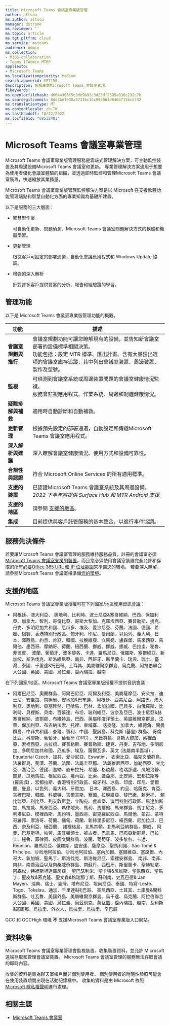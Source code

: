 ```yaml
---
title: Microsoft Teams 會議室專業版管理
author: altsou
ms.author: altsou
manager: dstrome
ms.reviewer: ''
ms.topic: article
ms.tgt.pltfrm: cloud
ms.service: msteams
audience: Admin
ms.collection:
- M365-collaboration
- Teams_ITAdmin_MTRP
appliesto:
- Microsoft Teams
ms.localizationpriority: medium
search.appverid: MET150
description: 瞭解專業Microsoft Teams 會議室管理。
f1keywords: ''
ms.openlocfilehash: d6644308f5c9de9b92c3d25df2595a036c232c7b
ms.sourcegitcommit: 8dd36e1e30a47316c15c99e964d0464715bcd742
ms.translationtype: MT
ms.contentlocale: zh-TW
ms.lasthandoff: 10/12/2022
ms.locfileid: "68532403"
---
```

# <a name="microsoft-teams-rooms-pro-management"></a>Microsoft Teams 會議室專業管理

Microsoft Teams 會議室專業版管理服務是雲端式管理解決方案，可主動監控裝置及其周邊設備Microsoft Teams 會議室和更新。 專業管理解決方案適用于想要為使用者優化會議室體驗的組織，並透過即時監控和管理Microsoft Teams 會議室裝置，快速縮放其業務量。 

Microsoft Teams 會議室專業版管理監控解決方案是以 Microsoft 在支援軟體功能管理端點和智慧自動化方面的專業知識為基礎所建置。 


以下是服務的三大層面：  

- 智慧型作業  

   可自動化更新、問題偵測、Microsoft Teams 會議室問題解決方式的軟體和機器學習。  

- 更新管理  

   根據客戶可設定的部署通道，自動化會議應用程式和 Windows Update 協調。

- 增強的深入解析  

   針對許多客戶提供豐富的分析、報告和經驗證的學習。  


## <a name="management-capabilities"></a>管理功能

以下是 Microsoft Teams 會議室專業版管理功能的概觀。

|功能  |描述  |
|---------|---------|
|**會議室規劃與推行**   |會議室規劃功能可讓您瞭解現有的設備，並告知新會議室部署的設備標準相關決策。 <br> 功能包括：設定 MTR 標準、匯出計畫、含有大量匯出選項的會議室庫存追蹤，其中列出會議室裝置、周邊裝置、製作及型號。        |
|**監視**  |可偵測到會議室系統或周邊裝置問題的會議室健康情況監視。 <br> 服務會監視應用程式、作業系統、周邊和韌體健康情況。         |
|**疑難排解與補救**  |適用時自動診斷和自動補救。         |
|**更新管理**    |根據預先設定的部署通道，自動設定和傳遞Microsoft Teams 會議室應用程式。         |
|**深入解析與建議**     |深入瞭解會議室健康情況、使用方式和設備可靠性。         |
|**合規性與認證**   |符合 Microsoft Online Services 的所有適用標準。         |
|**支援的裝置**    |已認證Microsoft Teams 會議室系統及其周邊設備。<br>*2022 下半年將提供 Surface Hub 和 MTR Android 支援*        |
|**支援的地區**    |請參閱 [支援的地區](#supported-regions)。        |
|**集成**    |目前提供與客戶託管服務的基本整合，以進行事件協調。         |

## <a name="service-prerequisites"></a>服務先決條件

若要讓Microsoft Teams 會議室管理的服務維持服務品質，註冊的會議室必須[Microsoft Teams 會議室支援的裝置](requirements.md#hardware-requirements)，而且您必須使用會議室裝置完全允許和存取的所有[必要Office 365 URL 和 IP 位址範圍](/office365/enterprise/urls-and-ip-address-ranges)來準備您的環境。 若要深入瞭解，請參閱Microsoft Teams 會議室檔準備[您的環境](rooms-prep.md)。

## <a name="supported-regions"></a>支援的地區

Microsoft Teams 會議室專業版授權可在下列國家/地區使用音訊會議：

- 阿根廷、澳大利亞、 奧地利、比利時、波士尼亞&塞哥維納、巴西、保加利亞、加拿大、智利、哥倫比亞、哥斯大黎加、克羅埃西亞、賽普勒斯、捷克、丹麥、多明尼加共和國、厄瓜多、埃及、愛沙尼亞、芬蘭、法國、德國、希臘、根賽、香港特別行政區、匈牙利、印尼、愛爾蘭、以色列、義大利、日本、澤西島、約旦、肯亞、韓國、拉脫維亞、立陶宛、盧森堡、馬來西亞、馬爾他、墨西哥、摩納哥、荷蘭、紐西蘭、挪威、挪威、挪威、巴拉圭、秘魯、菲律賓、 波蘭、葡萄牙、波多黎各、卡達、羅馬尼亞、俄羅斯、塞爾維亞、新加坡、斯洛伐克、斯洛維尼亞、南非、西班牙、斯里蘭卡、瑞典、瑞士、臺灣、泰國、千里達&托巴哥、土耳其、美屬維爾京群島、烏克蘭、阿拉伯聯合大公國、英國、美國、烏拉圭、委內瑞拉、越南

在下列國家/地區，Microsoft Teams 會議室專業版授權不提供音訊會議：

- 阿爾巴尼亞、奧蘭群島、阿爾巴尼亞、阿爾及利亞、美屬薩摩亞、安朵拉、迪士尼、安圭拉、南極洲、安地加&巴布達、 阿根廷、亞美尼亞、阿路巴、澳大利亞、奧地利、亞塞拜然、巴哈馬、巴林、孟加拉國、巴貝多、白俄羅斯、比利時、貝裡斯、貝南、百慕達、布坦、玻利維亞、波奈及亞巴、波士尼亞&赫塞哥維納、波劄那、布維特島、巴西、英屬印度洋領土、英屬維爾京群島、汶萊、保加利亞、布吉納法索、托裡、柬埔寨、 喀麥隆、加拿大、維德角、開曼群島、中非共和國、查爾、智利、中國、聖誕島、科克斯 (基靈) 群島、 哥倫比亞、科摩斯、葡萄牙、葡萄牙 (DRC) 、烹飪群島、哥斯大黎加、索裡西亞、索裡西亞、古拉梳、賽普勒斯、賽普勒斯、捷克、丹麥、吉布地、多明尼加、多明尼加共和國、厄瓜多、埃及、薩爾瓦多、英文 (法屬南半區域) 、Equatorial Czech、加共、愛沙尼亞、Eswatini， 衣索比亞、福克文蘭群島、法羅群島、斐濟、芬蘭、法國、法屬圭亞那、 法屬維尼西亞、加勒西亞、甘比亞、喬治亞、德國、迦納、直布拉托、希臘、格陵蘭、格瑞那達、瓜地洛普、關島、瓜地馬拉、根尼西亞、幾內亞、比索、蓋亞那、比安納、宏都拉斯等 (羅馬城) 、宏都拉斯、香港特別行政區、匈牙利、冰島、印度、印尼、愛爾蘭、曼島、以色列、義大利、牙買加、 日本、澤西島、約旦、哈薩克、肯亞、吉裡巴斯、韓國、科威特、吉爾吉斯、寮國、拉脫維亞、黎巴嫩、賴索托、 賴比瑞亞、利比亞、列支敦斯登、立陶宛、盧森堡、澳門特別行政區、馬達加斯加、馬拉威、馬來西亞、瑪律地夫、馬利、馬爾他、馬來群島、馬丁尼克、茅利塔尼亞、模裡西斯、馬約特、墨西哥、密克羅尼西亞、馬爾他、蒙古、蒙特哥羅邦、摩洛哥、荷蘭、緬甸、荷蘭、新赫里多尼亞、紐西蘭、尼加拉瓜、巴西、奈及利亞、紐西蘭、 諾裡格島，北馬其頓，北馬利亞納群島，挪威， 阿曼、巴基斯坦、帕勞、馬其頓領土、被占者、巴拿馬、巴布亞新群島、巴拉圭、秘魯、菲律賓、皮圖文爾群島、波蘭、葡萄牙、波多黎各、卡達、Réunion、羅馬尼亞、俄羅斯、盧安達、薩摩亞、聖馬利諾、São Tomé & Príncipe、沙烏地阿拉伯、沙烏地阿拉伯、塞內加爾、塞爾維亞、塞席爾、內哥大、新加坡、聖馬丁、斯洛伐克、斯洛維尼亞、索裡安群島、 南非、南非、南非、南喬治亞以及南桑威奇群島、南蘇丹、西班牙、斯里蘭卡、聖赫勒拿、阿森松、特裡斯坦達庫尼亞， 聖巴瑟利米、聖卡特&尼維斯、聖露西亞、聖馬丁、聖皮埃&密克隆、聖文森&格瑞那丁斯、蘇利南、史瓦巴德& Jan Mayen、瑞典、瑞士、臺灣、塔布尼亞、坦尚尼亞、泰國、特寫-Leste、Togo、Tokelau、通加、千里達&托巴哥、 突尼西亞、土耳其、土庫曼&開科斯群島、吐瓦魯、美國外島、美屬維爾京群島、烏干達、烏克蘭、阿拉伯聯合大公國、英國、美國、烏拉圭、烏茲別克、萬瓦圖、委內瑞拉、越南、瓦利斯&富圖那、烏拉圭、外衣人、烏拉圭、烏拉圭、辛巴威

GCC 和 GCCHigh 環境 **不** 支援Microsoft Teams 會議室專業版入口網站。

## <a name="data-collection"></a>資料收集

Microsoft Teams 會議室專業管理會監視裝置、收集裝置資料，並允許 Microsoft 遠端存取和管理會議室裝置。 Microsoft Teams 會議室管理的服務無法存取會議的即時內容。

收集的資料是專為聊天室帳戶而非個別使用者。 個別使用者的附隨性參照可能會在使用裝置期間出現在活動記錄檔中。 收集的資料是由 Microsoft 依照 [Microsoft 隱私權聲明](https://aka.ms/privacy)進行處理。  

## <a name="related-topics"></a>相關主題

- [Microsoft Teams 會議室](https://rooms.microsoft.com)
